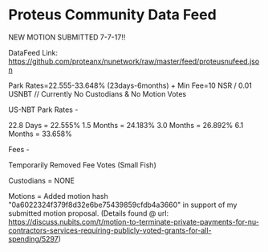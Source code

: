 # Proteus Community Data Feed

NEW MOTION SUBMITTED 7-7-17!!

DataFeed Link: https://github.com/proteanx/nunetwork/raw/master/feed/proteusnufeed.json

Park Rates=22.555-33.648% (23days-6months) + Min Fee=10 NSR / 0.01 USNBT // Currently No Custodians & No Motion Votes 

US-NBT Park Rates - 

22.8 Days  = 22.555%
1.5 Months = 24.183%
3.0 Months = 26.892%
6.1 Months = 33.658%

Fees - 

Temporarily Removed Fee Votes (Small Fish)

Custodians =  NONE

Motions =  Added motion hash "0a6022324f379f8d32e6be75439859cfdb4a3660" in support of my submitted motion proposal. (Details found @ url: https://discuss.nubits.com/t/motion-to-terminate-private-payments-for-nu-contractors-services-requiring-publicly-voted-grants-for-all-spending/5297)
